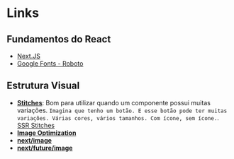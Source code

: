 # Links

## Fundamentos do React

- [Next.JS](https://nextjs.org/)
- [Google Fonts - Roboto](https://fonts.google.com/?query=roboto)

## Estrutura Visual

- **[Stitches](https://stitches.dev/)**: Bom para utilizar quando um componente possui muitas variações. `Imagina que tenho um botão. E esse botão pode ter muitas variações. Várias cores, vários tamanhos. Com ícone, sem ícone.`. [SSR Stitches](https://stitches.dev/docs/server-side-rendering)
- **[Image Optimization](https://nextjs.org/docs/basic-features/image-optimization)**
- **[next/image](https://nextjs.org/docs/api-reference/next/image)**
- **[next/future/image](https://nextjs.org/docs/api-reference/next/future/image)**
